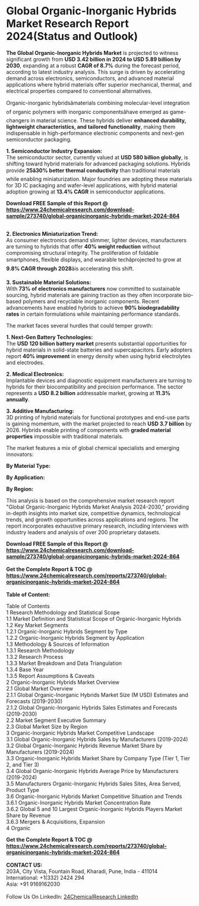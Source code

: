 <h1>Global Organic-Inorganic Hybrids Market Research Report 2024(Status and Outlook)</h1><p><strong>The Global Organic-Inorganic Hybrids Market</strong> is projected to witness significant growth from <strong>USD 3.42 billion in 2024 to USD 5.89 billion by 2030</strong>, expanding at a robust <strong>CAGR of 8.7%</strong> during the forecast period, according to latest industry analysis. This surge is driven by accelerating demand across electronics, semiconductors, and advanced material applications where hybrid materials offer superior mechanical, thermal, and electrical properties compared to conventional alternatives.</p><p>Organic-inorganic hybridsâmaterials combining molecular-level integration of organic polymers with inorganic componentsâhave emerged as game-changers in material science. These hybrids deliver <strong>enhanced durability, lightweight characteristics, and tailored functionality</strong>, making them indispensable in high-performance electronic components and next-gen semiconductor packaging.</p><p><strong>1. Semiconductor Industry Expansion:</strong><br>
The semiconductor sector, currently valued at <strong>USD 580 billion globally</strong>, is shifting toward hybrid materials for advanced packaging solutions. Hybrids provide <strong>25â30% better thermal conductivity</strong> than traditional materials while enabling miniaturization. Major foundries are adopting these materials for 3D IC packaging and wafer-level applications, with hybrid material adoption growing at <strong>13.4% CAGR</strong> in semiconductor applications.</p><div><b>Download FREE Sample of this Report @ 
            <a href="https://www.24chemicalresearch.com/download-sample/273740/global-organicinorganic-hybrids-market-2024-864">
            https://www.24chemicalresearch.com/download-sample/273740/global-organicinorganic-hybrids-market-2024-864</a></b></div><br><p><strong>2. Electronics Miniaturization Trend:</strong><br>
As consumer electronics demand slimmer, lighter devices, manufacturers are turning to hybrids that offer <strong>40% weight reduction</strong> without compromising structural integrity. The proliferation of foldable smartphones, flexible displays, and wearable techâprojected to grow at <strong>9.8% CAGR through 2028</strong>âis accelerating this shift.</p><p><strong>3. Sustainable Material Solutions:</strong><br>
With <strong>73% of electronics manufacturers</strong> now committed to sustainable sourcing, hybrid materials are gaining traction as they often incorporate bio-based polymers and recyclable inorganic components. Recent advancements have enabled hybrids to achieve <strong>90% biodegradability rates</strong> in certain formulations while maintaining performance standards.</p><p>The market faces several hurdles that could temper growth:</p><p><strong>1. Next-Gen Battery Technologies:</strong><br>
The <strong>USD 120 billion battery market</strong> presents substantial opportunities for hybrid materials in solid-state batteries and supercapacitors. Early adopters report <strong>40% improvement</strong> in energy density when using hybrid electrolytes and electrodes.</p><p><strong>2. Medical Electronics:</strong><br>
Implantable devices and diagnostic equipment manufacturers are turning to hybrids for their biocompatibility and precision performance. The sector represents a <strong>USD 8.2 billion</strong> addressable market, growing at <strong>11.3% annually</strong>.</p><p><strong>3. Additive Manufacturing:</strong><br>
3D printing of hybrid materials for functional prototypes and end-use parts is gaining momentum, with the market projected to reach <strong>USD 3.7 billion</strong> by 2026. Hybrids enable printing of components with <strong>graded material properties</strong> impossible with traditional materials.</p><p>The market features a mix of global chemical specialists and emerging innovators:</p><p><strong>By Material Type:</strong></p><p><strong>By Application:</strong></p><p><strong>By Region:</strong></p><p>This analysis is based on the comprehensive market research report "Global Organic-Inorganic Hybrids Market Analysis 2024-2030," providing in-depth insights into market size, competitive dynamics, technological trends, and growth opportunities across applications and regions. The report incorporates exhaustive primary research, including interviews with industry leaders and analysis of over 200 proprietary datasets.</p><div><b>Download FREE Sample of this Report @ 
            <a href="https://www.24chemicalresearch.com/download-sample/273740/global-organicinorganic-hybrids-market-2024-864">
            https://www.24chemicalresearch.com/download-sample/273740/global-organicinorganic-hybrids-market-2024-864</a></b></div><br><div><b>Get the Complete Report & TOC @ 
            <a href="https://www.24chemicalresearch.com/reports/273740/global-organicinorganic-hybrids-market-2024-864">
            https://www.24chemicalresearch.com/reports/273740/global-organicinorganic-hybrids-market-2024-864</a></b></div><br>
            <b>Table of Content:</b><p>Table of Contents<br />
1 Research Methodology and Statistical Scope<br />
1.1 Market Definition and Statistical Scope of Organic-Inorganic Hybrids<br />
1.2 Key Market Segments<br />
1.2.1 Organic-Inorganic Hybrids Segment by Type<br />
1.2.2 Organic-Inorganic Hybrids Segment by Application<br />
1.3 Methodology & Sources of Information<br />
1.3.1 Research Methodology<br />
1.3.2 Research Process<br />
1.3.3 Market Breakdown and Data Triangulation<br />
1.3.4 Base Year<br />
1.3.5 Report Assumptions & Caveats<br />
2 Organic-Inorganic Hybrids Market Overview<br />
2.1 Global Market Overview<br />
2.1.1 Global Organic-Inorganic Hybrids Market Size (M USD) Estimates and Forecasts (2019-2030)<br />
2.1.2 Global Organic-Inorganic Hybrids Sales Estimates and Forecasts (2019-2030)<br />
2.2 Market Segment Executive Summary<br />
2.3 Global Market Size by Region<br />
3 Organic-Inorganic Hybrids Market Competitive Landscape<br />
3.1 Global Organic-Inorganic Hybrids Sales by Manufacturers (2019-2024)<br />
3.2 Global Organic-Inorganic Hybrids Revenue Market Share by Manufacturers (2019-2024)<br />
3.3 Organic-Inorganic Hybrids Market Share by Company Type (Tier 1, Tier 2, and Tier 3)<br />
3.4 Global Organic-Inorganic Hybrids Average Price by Manufacturers (2019-2024)<br />
3.5 Manufacturers Organic-Inorganic Hybrids Sales Sites, Area Served, Product Type<br />
3.6 Organic-Inorganic Hybrids Market Competitive Situation and Trends<br />
3.6.1 Organic-Inorganic Hybrids Market Concentration Rate<br />
3.6.2 Global 5 and 10 Largest Organic-Inorganic Hybrids Players Market Share by Revenue<br />
3.6.3 Mergers & Acquisitions, Expansion<br />
4 Organic</p><div><b>Get the Complete Report & TOC @ 
            <a href="https://www.24chemicalresearch.com/reports/273740/global-organicinorganic-hybrids-market-2024-864">
            https://www.24chemicalresearch.com/reports/273740/global-organicinorganic-hybrids-market-2024-864</a></b></div><br><b>CONTACT US:</b><br>
            203A, City Vista, Fountain Road, Kharadi, Pune, India - 411014<br>
            International: +1(332) 2424 294<br>
            Asia: +91 9169162030 <br><br>
            Follow Us On LinkedIn: <a href="https://www.linkedin.com/company/24chemicalresearch/">24ChemicalResearch LinkedIn</a>